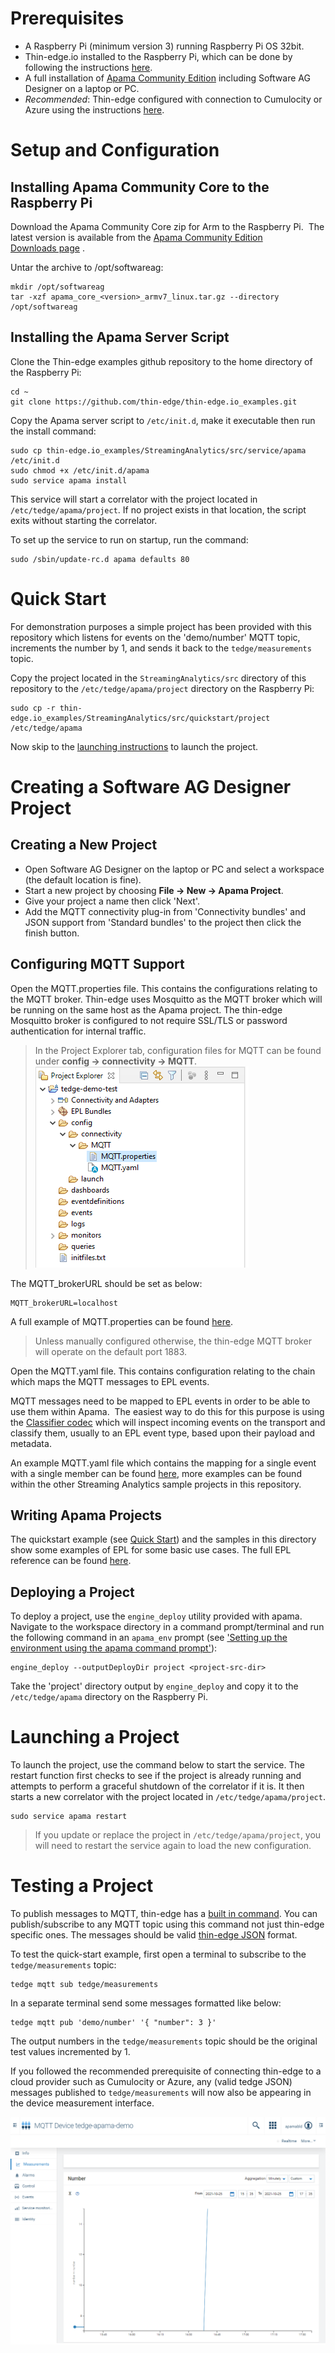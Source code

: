 # Prerequisites

- A Raspberry Pi (minimum version 3) running Raspberry Pi OS 32bit. 
- Thin-edge.io installed to the Raspberry Pi, which can be done by following the instructions [here](https://github.com/thin-edge/thin-edge.io/blob/main/docs/src/howto-guides/002_installation.md).
- A full installation of [Apama Community Edition](https://apamacommunity.com/downloads/) including Software AG Designer on a laptop or PC.
- _Recommended_: Thin-edge configured with connection to Cumulocity or Azure using the instructions [here](https://github.com/thin-edge/thin-edge.io/blob/main/docs/src/howto-guides/004_connect.md).


# Setup and Configuration
## Installing Apama Community Core to the Raspberry Pi
Download the Apama Community Core zip for Arm to the Raspberry Pi.  The latest version is available from the [Apama Community Edition Downloads page](https://www.apamacommunity.com/downloads/) .

Untar the archive to /opt/softwareag:

```
mkdir /opt/softwareag
tar -xzf apama_core_<version>_armv7_linux.tar.gz --directory /opt/softwareag
```

## Installing the Apama Server Script
Clone the Thin-edge examples github repository to the home directory of the Raspberry Pi:

```
cd ~
git clone https://github.com/thin-edge/thin-edge.io_examples.git
```

Copy the Apama server script to `/etc/init.d`, make it executable then run the
install command:

```
sudo cp thin-edge.io_examples/StreamingAnalytics/src/service/apama /etc/init.d
sudo chmod +x /etc/init.d/apama
sudo service apama install
```

This service will start a correlator with the project located in
`/etc/tedge/apama/project`. If no project exists in that location, the script
exits without starting the correlator.

To set up the service to run on startup, run the command:
```
sudo /sbin/update-rc.d apama defaults 80
```

# Quick Start
For demonstration purposes a simple project has been provided with this repository which listens 
for events on the 'demo/number' MQTT topic, increments the number by 1, and sends it back to the 
`tedge/measurements` topic.

Copy the project located in the `StreamingAnalytics/src` directory of this repository to the 
`/etc/tedge/apama/project` directory on the Raspberry Pi:

```
sudo cp -r thin-edge.io_examples/StreamingAnalytics/src/quickstart/project /etc/tedge/apama
```
Now skip to the [launching instructions](#launching-a-project) to launch the project.

# Creating a Software AG Designer Project
## Creating a New Project
- Open Software AG Designer on the laptop or PC and select a workspace (the default location is fine).
- Start a new project by choosing __File → New → Apama Project__.
- Give your project a name then click 'Next'.
- Add the MQTT connectivity plug-in from 'Connectivity bundles' and JSON support from 'Standard 
bundles' to the project then click the  finish button.

## Configuring MQTT Support
Open the MQTT.properties file.  This contains the configurations relating to the MQTT broker. 
Thin-edge uses Mosquitto as the MQTT broker which will be running on the same host as the Apama 
project.  The thin-edge Mosquitto broker is configured to not require SSL/TLS or password 
authentication for internal traffic. 

>In the Project Explorer tab, configuration files for MQTT can be found under __config → 
connectivity → MQTT__. ![The project explorer tab](src/images/proj-explorer.png)

The MQTT_brokerURL should be set as below:
```
MQTT_brokerURL=localhost
```
A full example of MQTT.properties can be found [here](src/quickstart/project/config/connectivity/MQTT/MQTT.properties).

>Unless manually configured otherwise, the thin-edge MQTT broker will operate on the default 
port 1883.

Open the MQTT.yaml file.  This contains configuration relating to the chain which maps the MQTT 
messages to EPL events.

MQTT messages need to be mapped to EPL events in order to be able to use them within Apama.  The 
easiest way to do this for this purpose is using the 
[Classifier codec](https://www.apamacommunity.com/documents/10.11.0.1/apama_10.11.0.1_webhelp/apama-webhelp/#page/apama-webhelp%2Fco-ConApaAppToExtCom_classifier_codec.html%23wwconnect_header) 
which will inspect incoming events on the transport and classify them, usually to an EPL event 
type, based upon their payload and metadata.  

An example MQTT.yaml file which contains the mapping for a single event with a single member can 
be found [here](src/quickstart/project/config/connectivity/MQTT/MQTT.yaml), more examples can be 
found within the other Streaming Analytics sample projects in this repository.

## Writing Apama Projects

The quickstart example (see [Quick Start](#quick-start)) and the samples in this directory show 
some examples of EPL for some basic use cases.  The full EPL reference can be found 
[here](https://www.apamacommunity.com/documents/10.11.0.1/apama_10.11.0.1_webhelp/ApamaDoc/index.html).


## Deploying a Project
To deploy a project, use the `engine_deploy` utility provided with apama.  Navigate to the 
workspace directory in a command prompt/terminal and run the following command in an `apama_env` 
prompt (see ['Setting up the environment using the apama command prompt'](https://www.apamacommunity.com/documents/10.11.0.1/apama_10.11.0.1_webhelp/apama-webhelp/#page/apama-webhelp%2Fco-DepAndManApaApp_setting_up_the_environment_using_the_apama_command_prompt.html)):
```
engine_deploy --outputDeployDir project <project-src-dir>
```
Take the 'project' directory output by `engine_deploy` and copy it to the `/etc/tedge/apama` 
directory on the Raspberry Pi.

# Launching a Project
To launch the project, use the command below to start the service.  The restart function first 
checks to see if the project is already running and attempts to perform a graceful shutdown of 
the correlator if it is.  It then starts a new correlator with the project located in 
`/etc/tedge/apama/project`.

```
sudo service apama restart
```

>If you update or replace the project in `/etc/tedge/apama/project`, you will need to restart 
the service again to load the new configuration.

# Testing a Project
To publish messages to MQTT, thin-edge has a [built in command](https://github.com/thin-edge/thin-edge.io/blob/main/docs/src/howto-guides/005_pub_sub.md).  You can publish/subscribe to any 
MQTT topic using this command not just thin-edge specific ones.  The messages should be valid 
[thin-edge JSON](https://github.com/thin-edge/thin-edge.io/blob/main/docs/src/architecture/thin-edge-json.md) format.

To test the quick-start example, first open a terminal to subscribe to the `tedge/measurements` 
topic:

``` 
tedge mqtt sub tedge/measurements
```
In a separate terminal send some messages formatted like below:
```
tedge mqtt pub 'demo/number' '{ "number": 3 }'
```

The output numbers in the `tedge/measurements` topic should be the original test values 
incremented by 1.

If you followed the recommended prerequisite of connecting thin-edge to a cloud provider such as 
Cumulocity or Azure, any (valid tedge JSON) messages published to `tedge/measurements` will now also be appearing 
in the device measurement interface.

![Number appearing in Cumulocity](src/images/number-in-cumulocity.png)
